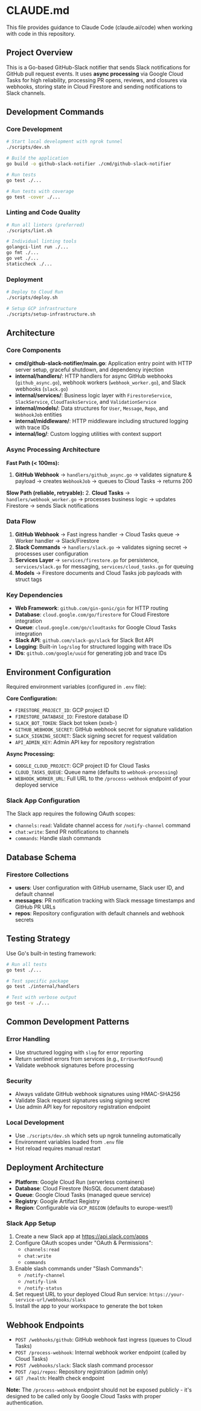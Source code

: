 # CLAUDE.md

This file provides guidance to Claude Code (claude.ai/code) when working with code in this repository.

## Project Overview

This is a Go-based GitHub-Slack notifier that sends Slack notifications for GitHub pull request events. It uses **async processing** via Google Cloud Tasks for high reliability, processing PR opens, reviews, and closures via webhooks, storing state in Cloud Firestore and sending notifications to Slack channels.

## Development Commands

### Core Development
```bash
# Start local development with ngrok tunnel
./scripts/dev.sh

# Build the application
go build -o github-slack-notifier ./cmd/github-slack-notifier

# Run tests
go test ./...

# Run tests with coverage
go test -cover ./...
```

### Linting and Code Quality
```bash
# Run all linters (preferred)
./scripts/lint.sh

# Individual linting tools
golangci-lint run ./...
go fmt ./...
go vet ./...
staticcheck ./...
```

### Deployment
```bash
# Deploy to Cloud Run
./scripts/deploy.sh

# Setup GCP infrastructure
./scripts/setup-infrastructure.sh
```

## Architecture

### Core Components

- **cmd/github-slack-notifier/main.go**: Application entry point with HTTP server setup, graceful shutdown, and dependency injection
- **internal/handlers/**: HTTP handlers for async GitHub webhooks (`github_async.go`), webhook workers (`webhook_worker.go`), and Slack webhooks (`slack.go`)
- **internal/services/**: Business logic layer with `FirestoreService`, `SlackService`, `CloudTasksService`, and `ValidationService`
- **internal/models/**: Data structures for `User`, `Message`, `Repo`, and `WebhookJob` entities
- **internal/middleware/**: HTTP middleware including structured logging with trace IDs
- **internal/log/**: Custom logging utilities with context support

### Async Processing Architecture

**Fast Path (< 100ms):**
1. **GitHub Webhook** → `handlers/github_async.go` → validates signature & payload → creates `WebhookJob` → queues to Cloud Tasks → returns 200

**Slow Path (reliable, retryable):**
2. **Cloud Tasks** → `handlers/webhook_worker.go` → processes business logic → updates Firestore → sends Slack notifications

### Data Flow

1. **GitHub Webhook** → Fast ingress handler → Cloud Tasks queue → Worker handler → Slack/Firestore
2. **Slack Commands** → `handlers/slack.go` → validates signing secret → processes user configuration  
3. **Services Layer** → `services/firestore.go` for persistence, `services/slack.go` for messaging, `services/cloud_tasks.go` for queuing
4. **Models** → Firestore documents and Cloud Tasks job payloads with struct tags

### Key Dependencies

- **Web Framework**: `github.com/gin-gonic/gin` for HTTP routing
- **Database**: `cloud.google.com/go/firestore` for Cloud Firestore integration
- **Queue**: `cloud.google.com/go/cloudtasks` for Google Cloud Tasks integration
- **Slack API**: `github.com/slack-go/slack` for Slack Bot API
- **Logging**: Built-in `log/slog` for structured logging with trace IDs
- **IDs**: `github.com/google/uuid` for generating job and trace IDs

## Environment Configuration

Required environment variables (configured in `.env` file):

**Core Configuration:**
- `FIRESTORE_PROJECT_ID`: GCP project ID
- `FIRESTORE_DATABASE_ID`: Firestore database ID
- `SLACK_BOT_TOKEN`: Slack bot token (xoxb-)
- `GITHUB_WEBHOOK_SECRET`: GitHub webhook secret for signature validation
- `SLACK_SIGNING_SECRET`: Slack signing secret for request validation
- `API_ADMIN_KEY`: Admin API key for repository registration

**Async Processing:**
- `GOOGLE_CLOUD_PROJECT`: GCP project ID for Cloud Tasks
- `CLOUD_TASKS_QUEUE`: Queue name (defaults to `webhook-processing`)
- `WEBHOOK_WORKER_URL`: Full URL to the `/process-webhook` endpoint of your deployed service

### Slack App Configuration

The Slack app requires the following OAuth scopes:
- `channels:read`: Validate channel access for `/notify-channel` command
- `chat:write`: Send PR notifications to channels
- `commands`: Handle slash commands

## Database Schema

### Firestore Collections

- **users**: User configuration with GitHub username, Slack user ID, and default channel
- **messages**: PR notification tracking with Slack message timestamps and GitHub PR URLs
- **repos**: Repository configuration with default channels and webhook secrets

## Testing Strategy

Use Go's built-in testing framework:
```bash
# Run all tests
go test ./...

# Test specific package
go test ./internal/handlers

# Test with verbose output
go test -v ./...
```

## Common Development Patterns

### Error Handling
- Use structured logging with `slog` for error reporting
- Return sentinel errors from services (e.g., `ErrUserNotFound`)
- Validate webhook signatures before processing

### Security
- Always validate GitHub webhook signatures using HMAC-SHA256
- Validate Slack request signatures using signing secret
- Use admin API key for repository registration endpoint

### Local Development
- Use `./scripts/dev.sh` which sets up ngrok tunneling automatically
- Environment variables loaded from `.env` file
- Hot reload requires manual restart

## Deployment Architecture

- **Platform**: Google Cloud Run (serverless containers)
- **Database**: Cloud Firestore (NoSQL document database)
- **Queue**: Google Cloud Tasks (managed queue service)
- **Registry**: Google Artifact Registry
- **Region**: Configurable via `GCP_REGION` (defaults to europe-west1)

### Slack App Setup

1. Create a new Slack app at https://api.slack.com/apps
2. Configure OAuth scopes under "OAuth & Permissions":
   - `channels:read`
   - `chat:write`
   - `commands`
3. Enable slash commands under "Slash Commands":
   - `/notify-channel`
   - `/notify-link`
   - `/notify-status`
4. Set request URL to your deployed Cloud Run service: `https://your-service-url/webhooks/slack`
5. Install the app to your workspace to generate the bot token

## Webhook Endpoints

- `POST /webhooks/github`: GitHub webhook fast ingress (queues to Cloud Tasks)
- `POST /process-webhook`: Internal webhook worker endpoint (called by Cloud Tasks)
- `POST /webhooks/slack`: Slack slash command processor
- `POST /api/repos`: Repository registration (admin only)
- `GET /health`: Health check endpoint

**Note:** The `/process-webhook` endpoint should not be exposed publicly - it's designed to be called only by Google Cloud Tasks with proper authentication.